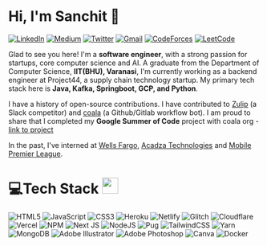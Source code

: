 # Hi, I'm Sanchit 👋

[![LinkedIn](https://img.shields.io/badge/LinkedIn-0077B5?style=for-the-badge&logo=linkedin&logoColor=white)](https://www.linkedin.com/in/sanchit-gupta072/)
[![Medium](https://img.shields.io/badge/Medium-12100E?style=for-the-badge&logo=medium&logoColor=white)](https://sanchitgupta-072.medium.com/)
[![Twitter](https://img.shields.io/badge/Twitter-1DA1F2?style=for-the-badge&logo=twitter&logoColor=white)](https://x.com/sanchit23082000)
[![Gmail](https://img.shields.io/badge/Gmail-D14836?style=for-the-badge&logo=gmail&logoColor=white)](mailto:sanchitgupta.072@gmail.com)
[![CodeForces](https://img.shields.io/badge/CodeForces-Expert_(1745)-1F8ACB?style=for-the-badge&logo=codeforces&logoColor=white)](https://codeforces.com/profile/_pilgrim2308)
[![LeetCode](https://img.shields.io/badge/LeetCode-216/3495-FFA116?style=for-the-badge&logo=leetcode&logoColor=black)](https://leetcode.com/u/sanchit2308/)

Glad to see you here! I'm a **software engineer**, with a strong passion for startups, core computer science and AI. A graduate from the Department of Computer Science, **IIT(BHU), Varanasi**, I'm currently working as a backend engineer at Project44, a supply chain technology startup. My primary tech stack here is **Java, Kafka, Springboot, GCP, and Python**.

I have a history of open-source contributions. I have contributed to [Zulip](https://github.com/zulip) (a Slack competitor) and [coala](https://github.com/coala) (a Github/Gitlab workflow bot). I am proud to share that I completed my **Google Summer of Code** project with coala org - [link to project](https://summerofcode.withgoogle.com/archive/2021/projects/5755105789345792)

In the past, I've interned at [Wells Fargo](https://www.linkedin.com/company/wellsfargo/posts/?feedView=all), [Acadza Technologies](https://www.linkedin.com/company/acadza/) and [Mobile Premier League](https://www.linkedin.com/company/mobile-premier-league/posts/?feedView=all).


# 💻Tech Stack <img src = "https://media2.giphy.com/media/QssGEmpkyEOhBCb7e1/giphy.gif?cid=ecf05e47a0n3gi1bfqntqmob8g9aid1oyj2wr3ds3mg700bl&rid=giphy.gif" width = 32px> 
![HTML5](https://img.shields.io/badge/html5-%23E34F26.svg?style=for-the-badge&logo=html5&logoColor=white) ![JavaScript](https://img.shields.io/badge/javascript-%23323330.svg?style=for-the-badge&logo=javascript&logoColor=%23F7DF1E) ![CSS3](https://img.shields.io/badge/css3-%231572B6.svg?style=for-the-badge&logo=css3&logoColor=white) ![Heroku](https://img.shields.io/badge/heroku-%23430098.svg?style=for-the-badge&logo=heroku&logoColor=white) ![Netlify](https://img.shields.io/badge/netlify-%23000000.svg?style=for-the-badge&logo=netlify&logoColor=#00C7B7) ![Glitch](https://img.shields.io/badge/glitch-%233333FF.svg?style=for-the-badge&logo=glitch&logoColor=white) ![Cloudflare](https://img.shields.io/badge/Cloudflare-F38020?style=for-the-badge&logo=Cloudflare&logoColor=white) ![Vercel](https://img.shields.io/badge/vercel-%23000000.svg?style=for-the-badge&logo=vercel&logoColor=white) ![NPM](https://img.shields.io/badge/NPM-%23000000.svg?style=for-the-badge&logo=npm&logoColor=white) ![Next JS](https://img.shields.io/badge/Next-black?style=for-the-badge&logo=next.js&logoColor=white) ![NodeJS](https://img.shields.io/badge/node.js-6DA55F?style=for-the-badge&logo=node.js&logoColor=white) ![Pug](https://img.shields.io/badge/Pug-FFF?style=for-the-badge&logo=pug&logoColor=A86454) ![TailwindCSS](https://img.shields.io/badge/tailwindcss-%2338B2AC.svg?style=for-the-badge&logo=tailwind-css&logoColor=white) ![Yarn](https://img.shields.io/badge/yarn-%232C8EBB.svg?style=for-the-badge&logo=yarn&logoColor=white) ![MongoDB](https://img.shields.io/badge/MongoDB-%234ea94b.svg?style=for-the-badge&logo=mongodb&logoColor=white) ![Adobe Illustrator](https://img.shields.io/badge/adobeillustrator-%23FF9A00.svg?style=for-the-badge&logo=adobeillustrator&logoColor=white) ![Adobe Photoshop](https://img.shields.io/badge/adobephotoshop-%2331A8FF.svg?style=for-the-badge&logo=adobephotoshop&logoColor=white) ![Canva](https://img.shields.io/badge/Canva-%2300C4CC.svg?style=for-the-badge&logo=Canva&logoColor=white) ![Docker](https://img.shields.io/badge/docker-%230db7ed.svg?style=for-the-badge&logo=docker&logoColor=white)
